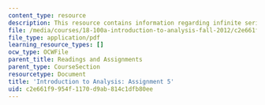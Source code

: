 ```yaml
---
content_type: resource
description: This resource contains information regarding infinite series.
file: /media/courses/18-100a-introduction-to-analysis-fall-2012/c2e661f9954f1170d9ab814c1dfb80ee_MIT18_100AF12_Assign_5.pdf
file_type: application/pdf
learning_resource_types: []
ocw_type: OCWFile
parent_title: Readings and Assignments
parent_type: CourseSection
resourcetype: Document
title: 'Introduction to Analysis: Assignment 5'
uid: c2e661f9-954f-1170-d9ab-814c1dfb80ee
---
```

